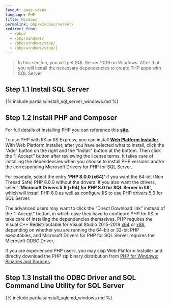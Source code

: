 ```yaml
---
layout: page-steps
language: PHP
title: Windows
permalink: php/windows/server/
redirect_from:
  - /php/
  - /php/windows/
  - /php/windows/step/
  - /php/windows/step/1
---
```


> In this section, you will get SQL Server 2019 on Windows. After that you will install the necessary dependencies to create PHP apps with SQL Server

## Step 1.1 Install SQL Server

{% include partials/install_sql_server_windows.md %}

## Step 1.2 Install PHP and Composer

For full details of installing PHP you can reference this [**site**](https://www.php.net/manual/en/install.windows.php).

To use PHP with IIS or IIS Express, you can install [**Web Platform Installer**](https://www.microsoft.com/web/downloads/platform.aspx). With Web Platform Installer, after you have selected what to install, click the "Add" button on the right and the "Install" button at the bottom. Then click the "I Accept" button after reviewing the license terms. It takes care of installing the dependencies when you choose to install PHP versions and/or the corresponding Microsoft Drivers for PHP for SQL Server.

For example, select the entry **'PHP 8.0.0 (x64)'** if you want the 64-bit (Non Thread Safe) PHP 8.0.0 without the drivers. If you also want the drivers, select **'Microsoft Drivers 5.9 (x64) for PHP 8.0 for SQL Server in IIS'**, which will install PHP 8.0 as well as configure IIS to use PHP drivers 5.9 for SQL Server. 

The advanced users may want to click the "Direct Download link" instead of the "I Accept" button, in which case they have to configure PHP for IIS or take care of installing the dependencies themselves. PHP requires the Visual C++ Redistributable for Visual Studio 2015-2019 [x64](https://aka.ms/vs/16/release/VC_redist.x64.exe) or [x86](https://aka.ms/vs/16/release/VC_redist.x86.exe), depending on whether you are running the 64-bit or 32-bit PHP executables, and Microsoft Drivers for PHP for SQL Server requires the Microsoft ODBC Driver.

If you are experienced PHP users, you may skip Web Platform Installer and directly download the PHP zip binary distribution from [PHP for Windows: Binaries and Sources](https://windows.php.net/download/).

## Step 1.3 Install the ODBC Driver and SQL Command Line Utility for SQL Server

{% include partials/install_sqlcmd_windows.md %}

